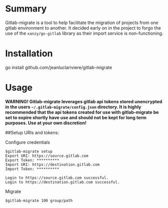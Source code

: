 # Summary
Gitlab-migrate is a tool to help facilitate the migration of projects from one gitlab environment to another. It decided early on in the project to forgo the use of the `xanzy/go-gitlab` library as their import service is non-functioning.

# Installation
go install github.com/jeanluclariviere/gitlab-migrate

# Usage
**WARNING! Gitlab-migrate leverages gitlab api tokens stored unencrypted in the users `~/.gitlab-migrate/config.json` directory. It is highly recommended that the api tokens created for use with gitlab-migrate be set to expire shortly have use and should not be kept for long term purposes. Use at your own discretion!**

##Setup URIs and tokens: 

Configure credentials

```
$gitlab-migrate setup
Export URI: https://source.gitlab.com
Export Token: **********
Import URI: https://destination.gitlab.com
Import Token: **********

Login to https://source.gitlab.com successful.
Login to https://destination.gitlab.com successful.
```

Migrate
```
$gitlab-migrate 100 group/path
```
